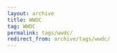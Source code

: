 ```yaml
---
layout: archive
title: WWDC
tag: WWDC
permalink: tags/wwdc/
redirect_from: archive/tags/wwdc/
---
```

